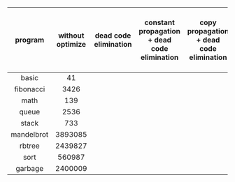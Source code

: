 |  program   | without optimize | dead code elimination | constant propagation + dead code elimination | copy propagation + dead code elimination | copy propagation + constant propagation + dead code elimination |
| :--------: | :--------------: | :-------------------: | :------------------------------------------: | :--------------------------------------: | :----------------------------------------------------------: |
|   basic    |        41        |                       |                                              |                                          |                              38                              |
| fibonacci  |       3426       |                       |                                              |                                          |                             3425                             |
|    math    |       139        |                       |                                              |                                          |                             135                              |
|   queue    |       2536       |                       |                                              |                                          |                             2492                             |
|   stack    |       733        |                       |                                              |                                          |                             726                              |
| mandelbrot |     3893085      |                       |                                              |                                          |                           3756654                            |
|   rbtree   |     2439827      |                       |                                              |                                          |                           2437131                            |
|    sort    |      560987      |                       |                                              |                                          |                            559979                            |
|  garbage   |     2400009      |                       |                                              |                                          |                            700008                            |

